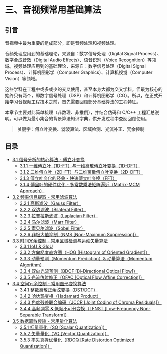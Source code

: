 
# 三、音视频常用基础算法

## **引言**
音视频中最为重要的组成部分，即是音频处理和视频处理。

音频处理应用到的基础理论，来源自：数字信号处理（Digital Signal Process）、数字合成音效（Digital Audio Effects）、语音识别（Voice Recognition）等领域。视频处理应用到的基础理论，来源自：数字信号处理（Digital Signal Process）、计算机图形学（Computer Graphics）、计算机视觉（Computer Vision）等领域。

这些学科在工程中或多或少的交叉使用，甚至本身大都为交叉学科，但最为核心的始终只有两个，即数字信号处理（DSP）和计算机图形学（CG）。所以，在正式开始学习音视频工程技术之前，首先需要回顾部分基础算法的工程特征。

本章节主要对此简单梳理（非数理、非推倒），并结合伪码和 C/C++ 工程汇总说明。可以做为最小集合的背景算法知识字典，供开发过程中查阅回顾使用。

>**关键字：傅立叶变换、滤波算法、区域检测、光流补正、冗余控制**

## **目录**
* [3.1 信号分析的核心算法 - 傅立叶变换](Docs_3_1.md)
    * [3.1.1 一维傅立叶（1D-FT）与一维离散傅立叶变换（1D-DFT）](Docs_3_1_1.md)
    * [3.1.2 二维傅立叶（2D-FT）与二维离散傅立叶变换（2D-DFT）](Docs_3_1_2.md)
    * [3.1.3 傅立叶变化的经典 - 快速傅立叶变换（FFT）](Docs_3_1_3.md)
	* [3.1.4 傅里叶的硬件优化 - 多常数乘法矩阵逼近（Matrix-MCM Approach）](Docs_3_1_4.md)
* [3.2 频率信息提取 - 常用滤波算法](Docs_3_2.md)
    * [3.2.1 高斯滤波（Gauss Filter）](Docs_3_2_1.md)
	* [3.2.2 双边滤波（Bilateral Filter）](Docs_3_2_2.md)
	* [3.2.3 拉普拉斯滤波（Laplacian Filter）](Docs_3_2_3.md)
	* [3.2.4 马尔滤波（Marr Filter）](Docs_3_2_4.md)
	* [3.2.5 索贝尔滤波（Sobel Filter）](Docs_3_2_5.md)
	* [3.2.6 非极大值抑制（NMS [Non-Maximum Suppression]）](Docs_3_2_6.md)
* [3.3 时间冗余控制 - 常用区域检测与运动矢量算法]()
	* [3.3.1 IoU & GIoU]()
	* [3.3.2 方向梯度直方图（HOG [Histogram of Oriented Gradient]）]()
	* [3.3.3 动量预测（Momentum Prediction）& 动量算法（Momentum Algorithm）]()
	* [3.3.4 双向光流预测（BDOF [Bi-Directional Optical Flow]）]()
	* [3.3.5 光流仿射修正（OFAC [Optical Flow Affine Correction]）]()
* [3.4 空间冗余控制 - 常用图形变换算法]()
	* [3.4.1 整数离散正余弦变换（DST/DCT）]()
	* [3.4.2 哈达玛变换（Hadamard Product）]()
	* [3.4.3 色度残差联合编码（JCCR [Joint Coding of Chroma Residuals]）]()
	* [3.4.4 高频凋零 & 低频不可分变换（LFNST [Low-Frequency Non-Separable Transform]）]()
* [3.5 数据离散传输 - 常用量化算法]()
	* [3.5.1 标量量化（SQ [Scalar Quantization]）]()
	* [3.5.2 矢量量化（VQ [Vector Quantization]）]()
	* [3.5.3 率失真择优量化（RDOQ [Rate Distortion Optimized Quantization]）]()
